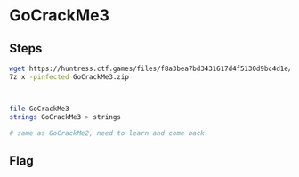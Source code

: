 # GoCrackMe3

## Steps

```bash
wget https://huntress.ctf.games/files/f8a3bea7bd3431617d4f5130d9bc4d1e/GoCrackMe3.zip
7z x -pinfected GoCrackMe3.zip



file GoCrackMe3
strings GoCrackMe3 > strings

# same as GoCrackMe2, need to learn and come back
```

## Flag

```

```

